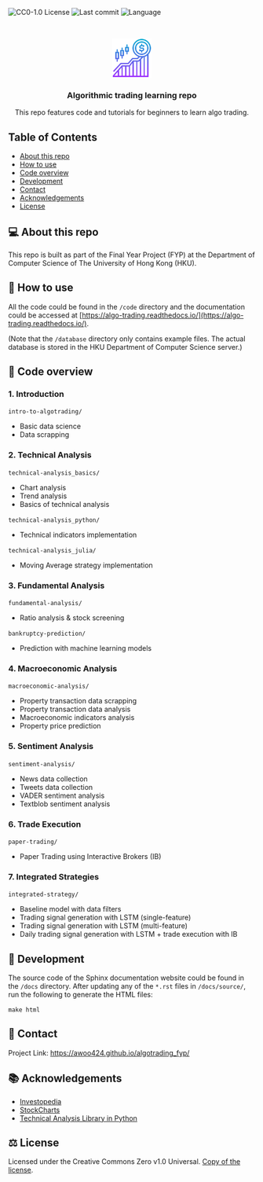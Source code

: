 ![CC0-1.0 License][license-shield] 
![Last commit][last-commit-shield]
![Language][language-shield]

<!-- PROJECT LOGO -->
<br />
<p align="center">
  <img src="images/logo.png" alt="Logo" width="80" height="80">
  <h3 align="center">Algorithmic trading learning repo</h3>

  <p align="center">
    This repo features code and tutorials for beginners to learn algo trading.
  </p>
</p>

<!-- TABLE OF CONTENTS -->
## Table of Contents

* [About this repo](#-about-this-repo)
* [How to use](#-how-to-use)
* [Code overview](#-code-overview)
* [Development](#-development)
* [Contact](#-contact)
* [Acknowledgements](#-acknowledgements)
* [License](#%EF%B8%8F-license)

## 💻 About this repo 

This repo is built as part of the Final Year Project (FYP) at the Department of Computer Science of The University of Hong Kong (HKU). 

## 🤔 How to use

All the code could be found in the `/code` directory and the documentation could be accessed at [https://algo-trading.readthedocs.io/](https://algo-trading.readthedocs.io/).

(Note that the `/database` directory only contains example files. The actual database is stored in the HKU Department of Computer Science server.)  

## 📁 Code overview

### 1. Introduction
`intro-to-algotrading/`
* Basic data science
* Data scrapping


### 2. Technical Analysis
`technical-analysis_basics/`
* Chart analysis
* Trend analysis
* Basics of technical analysis

`technical-analysis_python/`
* Technical indicators implementation

`technical-analysis_julia/`
* Moving Average strategy implementation


### 3. Fundamental Analysis
`fundamental-analysis/`
* Ratio analysis & stock screening

`bankruptcy-prediction/`
* Prediction with machine learning models

### 4. Macroeconomic Analysis
`macroeconomic-analysis/`
* Property transaction data scrapping
* Property transaction data analysis
* Macroeconomic indicators analysis
* Property price prediction

### 5. Sentiment Analysis
`sentiment-analysis/`
* News data collection
* Tweets data collection
* VADER sentiment analysis
* Textblob sentiment analysis

### 6. Trade Execution
`paper-trading/`
* Paper Trading using Interactive Brokers (IB)

### 7. Integrated Strategies
`integrated-strategy/`
* Baseline model with data filters
* Trading signal generation with LSTM (single-feature)
* Trading signal generation with LSTM (multi-feature)
* Daily trading signal generation with LSTM + trade execution with IB


## 🔧 Development

The source code of the Sphinx documentation website could be found in the `/docs` directory. After updating any of the `*.rst` files in `/docs/source/`, run the following to generate the HTML files:

```
make html
```

## 📮 Contact

Project Link: https://awoo424.github.io/algotrading_fyp/

## 📚 Acknowledgements

* [Investopedia](https://www.investopedia.com/)
* [StockCharts](https://stockcharts.com/)
* [Technical Analysis Library in Python](https://github.com/bukosabino/ta) 

## ⚖️ License
Licensed under the Creative Commons Zero v1.0 Universal.
[Copy of the license](https://github.com/awoo424/algotrading/blob/master/LICENSE).

<!-- MARKDOWN LINKS & IMAGES -->
[license-shield]: https://img.shields.io/github/license/awoo424/algotrading
[last-commit-shield]: https://img.shields.io/github/last-commit/awoo424/algotrading?color=blue
[language-shield]: https://img.shields.io/github/languages/top/awoo424/algotrading?color=purple

